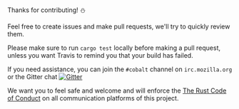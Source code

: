 Thanks for contributing! :snowman:

Feel free to create issues and make pull requests, we'll try to quickly review them.

Please make sure to run `cargo test` locally before making a pull request, unless you want Travis to remind you that your build has failed. 

If you need assistance, you can join the `#cobalt` channel on `irc.mozilla.org` or the Gitter chat [![Gitter](https://badges.gitter.im/Join%20Chat.svg)](https://gitter.im/cobalt-org/cobalt.rs)

We want you to feel safe and welcome and will enforce the [The Rust Code of Conduct](https://www.rust-lang.org/conduct.html) on all communication platforms of this project.
